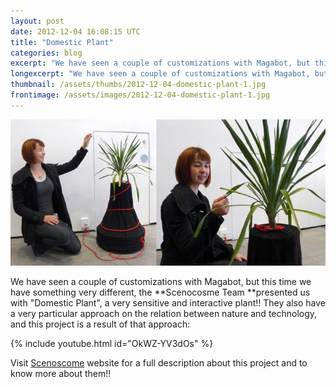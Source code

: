 ```yaml
---
layout: post
date: 2012-12-04 16:08:15 UTC
title: "Domestic Plant"
categories: blog
excerpt: "We have seen a couple of customizations with Magabot, but this time we have something very different, the Scenocosme Team presented us with \"Domestic Plant\", a very sensitive and interactive plant!! They also have a very particular approach on the relation between nature and technology, and this project is a result of that approach:"
longexcerpt: "We have seen a couple of customizations with Magabot, but this time we have something very different, the Scenocosme Team presented us with \"Domestic Plant\", a very sensitive and interactive plant!! They also have a very particular approach on the relation between nature and technology, and this project is a result of that approach:Visit Scenoscome website for a full description about this project and to know more about them!!"
thumbnail: /assets/thumbs/2012-12-04-domestic-plant-1.jpg
frontimage: /assets/images/2012-12-04-domestic-plant-1.jpg
---
```


![](/assets/images/2012-12-04-domestic-plant-1.jpg)

We have seen a couple of customizations with Magabot, but this time we have something very different, the **Scenocosme Team **presented us with "Domestic Plant", a very sensitive and interactive plant!! They also have a very particular approach on the relation between nature and technology, and this project is a result of that approach:

{% include youtube.html id="OkWZ-YV3dOs" %}

Visit <a href="http://www.scenocosme.com/domestic_plant_en.htm">Scenoscome</a> website for a full description about this project and to know more about them!!
